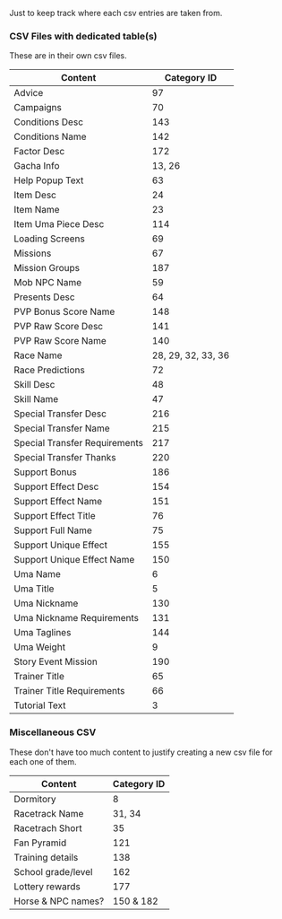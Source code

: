 Just to keep track where each csv entries are taken from.

### CSV Files with dedicated table(s)
These are in their own csv files.

| Content                          | Category ID        |
| -------------------------------- | ------------------ |
| Advice                           | 97                 |
| Campaigns                        | 70                 |
| Conditions Desc                  | 143                |
| Conditions Name                  | 142                |
| Factor Desc                      | 172                |
| Gacha Info                       | 13, 26             |
| Help Popup Text                  | 63                 |
| Item Desc                        | 24                 |
| Item Name                        | 23                 |
| Item Uma Piece Desc              | 114                |
| Loading Screens                  | 69                 |
| Missions                         | 67                 |
| Mission Groups                   | 187                |
| Mob NPC Name                     | 59                 |
| Presents Desc                    | 64                 |
| PVP Bonus Score Name             | 148                |
| PVP Raw Score Desc               | 141                |
| PVP Raw Score Name               | 140                |
| Race Name                        | 28, 29, 32, 33, 36 |
| Race Predictions                 | 72                 |
| Skill Desc                       | 48                 |
| Skill Name                       | 47                 |
| Special Transfer Desc            | 216                |
| Special Transfer Name            | 215                |
| Special Transfer Requirements    | 217                |
| Special Transfer Thanks          | 220                |
| Support Bonus                    | 186                |
| Support Effect Desc              | 154                |
| Support Effect Name              | 151                |
| Support Effect Title             | 76                 |
| Support Full Name                | 75                 |
| Support Unique Effect            | 155                |
| Support Unique Effect Name       | 150                |
| Uma Name                         | 6                  |
| Uma Title                        | 5                  |
| Uma Nickname                     | 130                |
| Uma Nickname Requirements        | 131                |
| Uma Taglines                     | 144                |
| Uma Weight                       | 9                  |
| Story Event Mission              | 190                |
| Trainer Title                    | 65                 |
| Trainer Title Requirements       | 66                 |
| Tutorial Text                    | 3                  |

### Miscellaneous CSV
These don't have too much content to justify creating a new csv file for each one of them.

| Content            | Category ID        |
| ------------------ | ------------------ |
| Dormitory          | 8                  |
| Racetrack Name     | 31, 34             |
| Racetrach Short    | 35                 |
| Fan Pyramid        | 121                |
| Training details   | 138                |
| School grade/level | 162                |
| Lottery rewards    | 177                |
| Horse & NPC names? | 150 & 182          |
